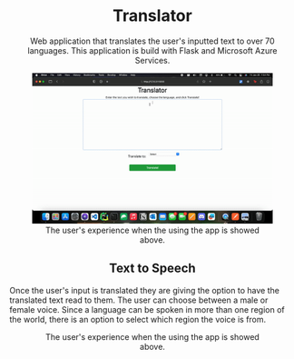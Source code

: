 <h1 align="center">Translator</h1>

<p align="center">
    Web application that translates the user's inputted text to over 70 languages. This application is build with 
    Flask and Microsoft Azure Services. 
</p>

<figure style="text-align: center">
    <img src="static/images/Translator.gif" alt="GIF" width="600">
    <figcaption>
        The user's experience when the using the app is showed above.
    </figcaption>
</figure>

<h2 align="center">Text to Speech</h2>
<p>
    Once the user's input is translated they are giving the option to have the 
    translated text read to them. The user can choose between a male or female voice. Since a language can be spoken 
    in more than one region of the world, there is an option to select which region the voice is from.
</p>

<figure style="text-align: center">
    <figcaption>
        The user's experience when the using the app is showed above.
    </figcaption>
</figure>

